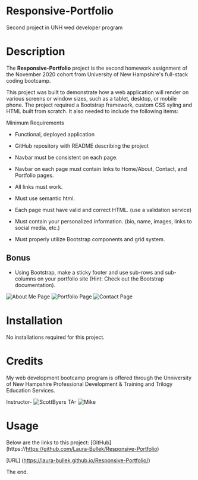 # Responsive-Portfolio
Second project in UNH wed developer program

# Description
The **Responsive-Portfolio** project is the second homework assignment of the November 2020 cohort from University of New Hampshire's full-stack coding bootcamp. 

This project was built to demonstrate how a web application will render on various screens or window sizes, such as a tablet, desktop, or mobile phone. The project required a Bootstrap framework, custom CSS syling and HTML built from scratch. It also needed to include the following items:

Minimum Requirements
- Functional, deployed application

- GitHub repository with README describing the project

- Navbar must be consistent on each page.

- Navbar on each page must contain links to Home/About, Contact, and Portfolio pages.

- All links must work.

- Must use semantic html.

- Each page must have valid and correct HTML. (use a validation service)

- Must contain your personalized information. (bio, name, images, links to social media, etc.)

- Must properly utilize Bootstrap components and grid system.

## Bonus
- Using Bootstrap, make a sticky footer and use sub-rows and sub-columns on your portfolio site (Hint: Check out the Bootstrap documentation).

![About Me Page](https://i.postimg.cc/MGRyqFN4/About-Me-png.png)
![Portfolio Page](https://i.postimg.cc/WztzbDt3/screencapture-laura-bullek-github-io-Responsive-Portfolio-portfolio-html-2020-12-20-19-49-58.png)
![Contact Page](https://i.postimg.cc/Kcs4p5sg/screencapture-laura-bullek-github-io-Responsive-Portfolio-contact-html-2020-12-20-19-50-54.png)

# Installation
No installations required for this project.

# Credits 
My web development bootcamp program is offered through the Unniversity of New Hampshire Professional Development & Training and Trilogy Education Services.

Instructor- ![ScottByers](https://github.com/switch120)
TA- ![Mike](https://michaelfearnley.com/)

# Usage
Below are the links to this project:
[GitHub] (https://https://github.com/Laura-Bullek/Responsive-Portfolio)

[URL] (https://laura-bullek.github.io/Responsive-Portfolio/)

The end. 